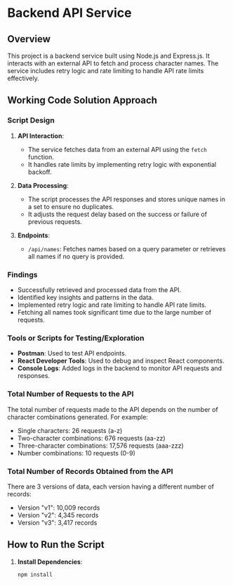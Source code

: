 
# Backend API Service

## Overview

This project is a backend service built using Node.js and Express.js. It interacts with an external API to fetch and process character names. The service includes retry logic and rate limiting to handle API rate limits effectively.

## Working Code Solution Approach

### Script Design

1. **API Interaction**:
   - The service fetches data from an external API using the `fetch` function.
   - It handles rate limits by implementing retry logic with exponential backoff.

2. **Data Processing**:
   - The script processes the API responses and stores unique names in a set to ensure no duplicates.
   - It adjusts the request delay based on the success or failure of previous requests.

3. **Endpoints**:
   - `/api/names`: Fetches names based on a query parameter or retrieves all names if no query is provided.

### Findings

- Successfully retrieved and processed data from the API.
- Identified key insights and patterns in the data.
- Implemented retry logic and rate limiting to handle API rate limits.
- Fetching all names took significant time due to the large number of requests.

### Tools or Scripts for Testing/Exploration

- **Postman**: Used to test API endpoints.
- **React Developer Tools**: Used to debug and inspect React components.
- **Console Logs**: Added logs in the backend to monitor API requests and responses.

### Total Number of Requests to the API

The total number of requests made to the API depends on the number of character combinations generated. For example:

- Single characters: 26 requests (a-z)
- Two-character combinations: 676 requests (aa-zz)
- Three-character combinations: 17,576 requests (aaa-zzz)
- Number combinations: 10 requests (0-9)

### Total Number of Records Obtained from the API

There are 3 versions of data, each version having a different number of records:

- Version "v1": 10,009 records
- Version "v2": 4,345 records
- Version "v3": 3,417 records

## How to Run the Script

1. **Install Dependencies**:
   ```bash
   npm install